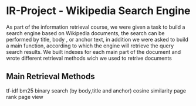 # IR-Project - Wikipedia Search Engine
As part of the information retrieval course, we were given a task to build a search engine based on Wikipedia documents, the search can be performed by title, body , or anchor text, in addition we were asked to build a main function, according to which the engine will retrieve the query search results. We built indexes for each main part of the document and wrote different retrieval methods wich we used to retrive documents

## Main Retrieval Methods
tf-idf
bm25
binary search (by body,title and anchor)
cosine similarity
page rank
page view
